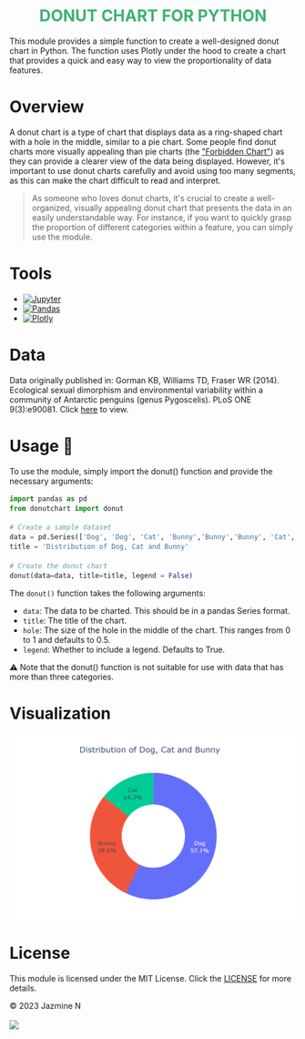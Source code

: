 <h1 align="center" style="color:MediumSeaGreen;"> <b> DONUT CHART FOR PYTHON  </b></h1>

This module provides a simple function to create a well-designed donut chart in Python. The function uses Plotly under the hood to create a chart that provides a quick and easy way to view the proportionality of data features.

# Overview
A donut chart is a type of chart that displays data as a ring-shaped chart with a hole in the middle, similar to a pie chart. Some people find donut charts more visually appealing than pie charts (the ["Forbidden Chart"](https://www.entrepreneur.com/growing-a-business/people-please-stop-using-pie-charts/239932)) as they can provide a clearer view of the data being displayed. However, it's important to use donut charts carefully and avoid using too many segments, as this can make the chart difficult to read and interpret.

> As someone who loves donut charts, it's crucial to create a well-organized, visually appealing donut chart that presents the data in an easily understandable way. For instance, if you want to quickly grasp the proportion of different categories within a feature, you can simply use the module. 

# Tools
- [![Jupyter](https://img.shields.io/badge/Jupyter-Notebook-orange?style=flat&logo=jupyter)](https://jupyter.org/)
- [![Pandas](https://img.shields.io/badge/-Pandas-150458?style=flat&logo=pandas&logoColor=white)](https://pandas.pydata.org/)
- [![Plotly](https://img.shields.io/badge/-Plotly-4E84C4?style=flat&logo=plotly&logoColor=white)](https://plotly.com/)

# Data 
Data originally published in:
Gorman KB, Williams TD, Fraser WR (2014). Ecological sexual dimorphism and environmental variability within a community of Antarctic penguins (genus Pygoscelis). PLoS ONE 9(3):e90081. Click [here](https://doi.org/10.1371/journal.pone.0090081) to view.

# Usage :doughnut:
To use the module, simply import the donut() function and provide the necessary arguments:

``` python
import pandas as pd
from donutchart import donut

# Create a sample dataset
data = pd.Series(['Dog', 'Dog', 'Cat', 'Bunny','Bunny','Bunny', 'Cat', 'Dog', 'Dog', 'Dog', 'Dog', 'Bunny', 'Dog', 'Dog'])
title = 'Distribution of Dog, Cat and Bunny'

# Create the donut chart
donut(data=data, title=title, legend = False)

```
The `donut()` function takes the following arguments:

- `data`: The data to be charted. This should be in a pandas Series format.
- `title`: The title of the chart.
- `hole`: The size of the hole in the middle of the chart. This ranges from 0 to 1 and defaults to 0.5.
- `legend`: Whether to include a legend. Defaults to True.

:warning: Note that the donut() function is not suitable for use with data that has more than three categories.

# Visualization
![SampleViz](https://github.com/JZMNE/Donut_Module_For_Python/blob/main/img/donut.png)

# License 
This module is licensed under the MIT License. Click the [LICENSE](https://opensource.org/licenses/MIT) for more details.

&copy; 2023 Jazmine N
<br>
<br>
<a href="https://visitcount.itsvg.in">
  <img src="https://visitcount.itsvg.in/api?id=JZMN&label=Visits&color=3&icon=3&pretty=true" />
</a>
